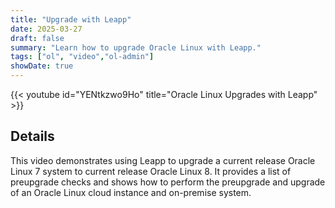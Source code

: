 ```yaml
---
title: "Upgrade with Leapp"
date: 2025-03-27
draft: false
summary: "Learn how to upgrade Oracle Linux with Leapp."
tags: ["ol", "video","ol-admin"]
showDate: true
---
```


{{< youtube id="YENtkzwo9Ho" title="Oracle Linux Upgrades with Leapp" >}}

## Details

This video demonstrates using Leapp to upgrade a current release Oracle Linux 7 system to current release Oracle Linux 8. It provides a list of preupgrade checks and shows how to perform the preupgrade and upgrade of an Oracle Linux cloud instance and on-premise system.

